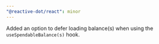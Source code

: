 ```yaml
---
"@reactive-dot/react": minor
---
```


Added an option to defer loading balance(s) when using the `useSpendableBalance(s)` hook.
